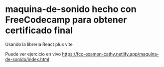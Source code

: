 # maquina-de-sonido hecho con FreeCodecamp para obtener certificado final

Usando la libreria React plus vite

Puede ver ejercicio en vivo https://fcc-examen-cathy.netlify.app/maquina-de-sonido/index.html

